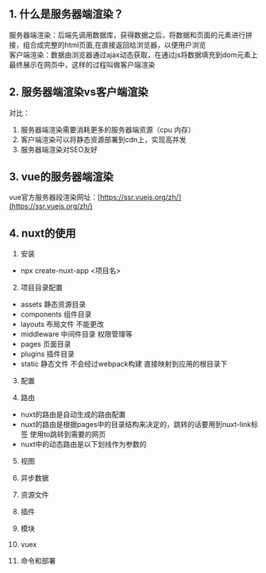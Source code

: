 ## 1. 什么是服务器端渲染？
服务器端渲染：后端先调用数据库，获得数据之后，将数据和页面的元素进行拼接，组合成完整的html页面,在直接返回给浏览器，以便用户浏览  
客户端渲染：数据由浏览器通过ajax动态获取，在通过js将数据填充到dom元素上最终展示在网页中，这样的过程叫做客户端渲染

## 2. 服务器端渲染vs客户端渲染
对比：  
1. 服务器端渲染需要消耗更多的服务器端资源（cpu 内存）
2. 客户端渲染可以将静态资源部署到cdn上，实现高并发
3. 服务器端渲染对SEO友好

## 3. vue的服务器端渲染
vue官方服务器段渲染网址：[https://ssr.vuejs.org/zh/](https://ssr.vuejs.org/zh/)
## 4. nuxt的使用  
1. 安装
+  npx create-nuxt-app <项目名>

2. 项目目录配置
+ assets 静态资源目录
+ components 组件目录
+ layouts 布局文件 不能更改
+ middleware 中间件目录 权限管理等
+ pages 页面目录
+ plugins 插件目录
+ static 静态文件 不会经过webpack构建 直接映射到应用的根目录下

3. 配置


4. 路由
+ nuxt的路由是自动生成的路由配置
+ nuxt的路由是根据pages中的目录结构来决定的，跳转的话要用到nuxt-link标签 使用to跳转到需要的网页  
+ nuxt中的动态路由是以下划线作为参数的


5. 视图

6. 异步数据

7. 资源文件

8. 插件

9. 模块

10. vuex

11. 命令和部署